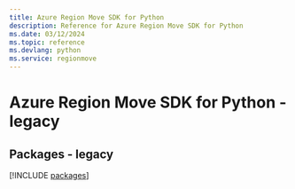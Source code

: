 ```yaml
---
title: Azure Region Move SDK for Python
description: Reference for Azure Region Move SDK for Python
ms.date: 03/12/2024
ms.topic: reference
ms.devlang: python
ms.service: regionmove
---
```

# Azure Region Move SDK for Python - legacy
## Packages - legacy
[!INCLUDE [packages](region-move-index.md)]
